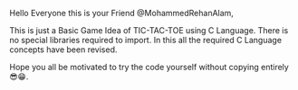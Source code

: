Hello Everyone this is your Friend @MohammedRehanAlam, 

This is just a Basic Game Idea of TIC-TAC-TOE using C Language.
There is no special libraries required to import.
In this all the required C Language concepts have been revised.

Hope you all be motivated to try the code yourself without copying entirely 😎😁.
